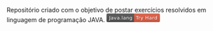 Repositório criado com o objetivo de postar exercícios resolvidos em linguagem de programação JAVA.
<svg xmlns="http://www.w3.org/2000/svg" xmlns:xlink="http://www.w3.org/1999/xlink" width="122" height="20" role="img" aria-label="Java.lang: Try Hard"><title>Java.lang: Try Hard</title><linearGradient id="s" x2="0" y2="100%"><stop offset="0" stop-color="#bbb" stop-opacity=".1"/><stop offset="1" stop-opacity=".1"/></linearGradient><clipPath id="r"><rect width="122" height="20" rx="3" fill="#fff"/></clipPath><g clip-path="url(#r)"><rect width="63" height="20" fill="#555"/><rect x="63" width="59" height="20" fill="#e05d44"/><rect width="122" height="20" fill="url(#s)"/></g><g fill="#fff" text-anchor="middle" font-family="Verdana,Geneva,DejaVu Sans,sans-serif" text-rendering="geometricPrecision" font-size="110"><text aria-hidden="true" x="325" y="150" fill="#010101" fill-opacity=".3" transform="scale(.1)" textLength="530">Java.lang</text><text x="325" y="140" transform="scale(.1)" fill="#fff" textLength="530">Java.lang</text><text aria-hidden="true" x="915" y="150" fill="#010101" fill-opacity=".3" transform="scale(.1)" textLength="490">Try Hard</text><text x="915" y="140" transform="scale(.1)" fill="#fff" textLength="490">Try Hard</text></g></svg>
